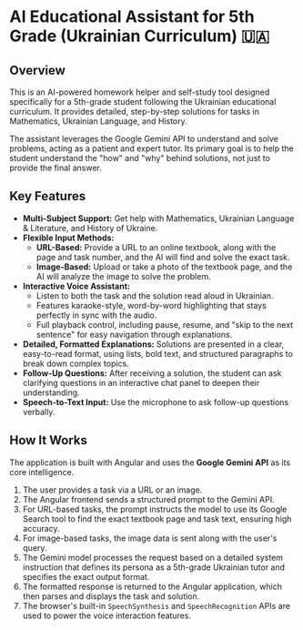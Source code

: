 # AI Educational Assistant for 5th Grade (Ukrainian Curriculum) 🇺🇦

## Overview

This is an AI-powered homework helper and self-study tool designed specifically for a 5th-grade student following the Ukrainian educational curriculum. It provides detailed, step-by-step solutions for tasks in Mathematics, Ukrainian Language, and History.

The assistant leverages the Google Gemini API to understand and solve problems, acting as a patient and expert tutor. Its primary goal is to help the student understand the "how" and "why" behind solutions, not just to provide the final answer.

## Key Features

-   **Multi-Subject Support:** Get help with Mathematics, Ukrainian Language & Literature, and History of Ukraine.
-   **Flexible Input Methods:**
    -   **URL-Based:** Provide a URL to an online textbook, along with the page and task number, and the AI will find and solve the exact task.
    -   **Image-Based:** Upload or take a photo of the textbook page, and the AI will analyze the image to solve the problem.
-   **Interactive Voice Assistant:**
    -   Listen to both the task and the solution read aloud in Ukrainian.
    -   Features karaoke-style, word-by-word highlighting that stays perfectly in sync with the audio.
    -   Full playback control, including pause, resume, and "skip to the next sentence" for easy navigation through explanations.
-   **Detailed, Formatted Explanations:** Solutions are presented in a clear, easy-to-read format, using lists, bold text, and structured paragraphs to break down complex topics.
-   **Follow-Up Questions:** After receiving a solution, the student can ask clarifying questions in an interactive chat panel to deepen their understanding.
-   **Speech-to-Text Input:** Use the microphone to ask follow-up questions verbally.

## How It Works

The application is built with Angular and uses the **Google Gemini API** as its core intelligence.

1.  The user provides a task via a URL or an image.
2.  The Angular frontend sends a structured prompt to the Gemini API.
3.  For URL-based tasks, the prompt instructs the model to use its Google Search tool to find the exact textbook page and task text, ensuring high accuracy.
4.  For image-based tasks, the image data is sent along with the user's query.
5.  The Gemini model processes the request based on a detailed system instruction that defines its persona as a 5th-grade Ukrainian tutor and specifies the exact output format.
6.  The formatted response is returned to the Angular application, which then parses and displays the task and solution.
7.  The browser's built-in `SpeechSynthesis` and `SpeechRecognition` APIs are used to power the voice interaction features.
